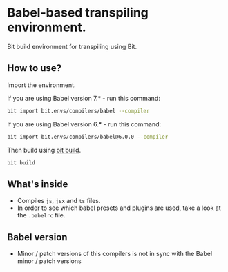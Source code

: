 # Babel-based transpiling environment.

Bit build environment for transpiling using Bit.

## How to use?

Import the environment.

If you are using Babel version 7.* - run this command:

```bash
bit import bit.envs/compilers/babel --compiler
```

If you are using Babel version 6.* - run this command:

```bash
bit import bit.envs/compilers/babel@6.0.0 --compiler
```

Then build using [bit build](https://docs.bitsrc.io/docs/cli-build.html).

```bash
bit build
```

## What's inside

- Compiles `js`, `jsx` and `ts` files.
- In order to see which babel presets and plugins are used, take a look at the `.babelrc` file.

## Babel version
- Minor / patch versions of this compilers is not in sync with the Babel minor / patch versions